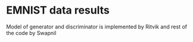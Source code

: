 # EMNIST data results
Model of generator and discriminator is implemented by Ritvik and rest of the code by Swapnil

